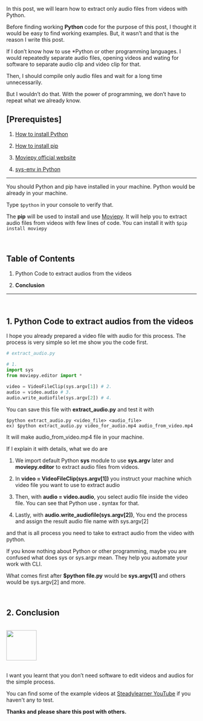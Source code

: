 <!--
  Post{
    subtitle: "Save audio files from videos with Python Moviepy",
    image: "/brand/Moviepy.png",
    image_decription: "Image from its website",
    tags: "Python, Moviepy, How, code",
  }
-->

<!-- Link -->

[YouTube]: https://www.youtube.com/channel/UCt_jsJOe91EVjd58kHpgTfw
[ImageMagik]: https://www.steadylearner.com/static/images/brand/ImageMagik.gif
[Moviepy]: https://zulko.github.io/moviepy/
[sys-env in Python]: https://stackoverflow.com/questions/4906977/how-do-i-access-environment-variables-from-python

<!-- / -->

In this post, we will learn how to extract only audio files from videos with Python.

Before finding working **Python** code for the purpose of this post, I thought it would be easy to find working examples. But, it wasn’t and that is the reason I write this post.

If I don’t know how to use *Python or other programming languages. I would repeatedly separate audio files, opening videos and wating for software to separate audio clip and video clip for that.

Then, I should compile only audio files and wait for a long time unnecessarily.

But I wouldn’t do that. With the power of programming, we don’t have to repeat what we already know.

<h2 class="red-white"> [Prerequistes] </h2>

1. [How to install Python](https://realpython.com/installing-python/)

2. [How to install pip](https://linuxize.com/post/how-to-install-pip-on-ubuntu-18.04/)

3. [Moviepy official website](https://zulko.github.io/moviepy/install.html)

4. [sys-env in Python]

___

You should Python and pip have installed in your machine. Python would be already in your machine.

Type `$python` in your console to verify that.

The **pip** will be used to install and use [Moviepy]. It will help you to extract audio files from videos with few lines of code. You can install it with `$pip install moviepy`

<br />

<h2 class="blue">Table of Contents</h2>

1. Python Code to extract audios from the videos

2. **Conclusion**

---

<br />

## 1. Python Code to extract audios from the videos

I hope you already prepared a video file with audio for this process. The process is very simple so let me show you the code first.

```python
# extract_audio.py

# 1.
import sys
from moviepy.editor import *

video = VideoFileClip(sys.argv[1]) # 2.
audio = video.audio # 3.
audio.write_audiofile(sys.argv[2]) # 4.
```

You can save this file with **extract_audio.py** and test it with

```console
$python extract_audio.py <video_file> <audio_file>
ex) $python extract_audio.py video_for_audio.mp4 audio_from_video.mp4
```

It will make audio_from_video.mp4 file in your machine.

If I explain it with details, what we do are

1. We import default Python **sys** module to use **sys.argv** later and **moviepy.editor** to extract audio files from videos.

2. In **video = VideoFileClip(sys.argv[1])** you instruct your machine which video file you want to use to extract audio

3. Then, with **audio = video.audio**, you select audio file inside the video file. You can see that Python use **.** syntax for that.

4. Lastly, with **audio.write_audiofile(sys.argv[2])**, You end the process and assign the result audio file name with sys.argv[2]

and that is all process you need to take to extract audio from the video with python.

If you know nothing about Python or other programming, maybe you are confused what does sys or sys.argv mean. They help you automate your work with CLI.

What comes first after **$python file.py** would be **sys.argv[1]** and others would be sys.argv[2] and more.

<br />

## 2. Conclusion

<br />

<section class="width-percent flex center">
  <a title="Link to Steadylearner YouTube Channel" alt="Link to Steadylearner YouTube Channel" href="https://www.youtube.com/channel/UCt_jsJOe91EVjd58kHpgTfw"><img width="80px" class="flex center hover cursor-pointer" src="https://www.steadylearner.com/static/images/brand/Steadylearner_YouTube.png" /></a>
</section>

<br />

I want you learnt that you don’t need software to edit videos and audios for the simple process.

You can find some of the example videos at [Steadylearner YouTube][YouTube] if you haven't any to test.

**Thanks and please share this post with others.**
